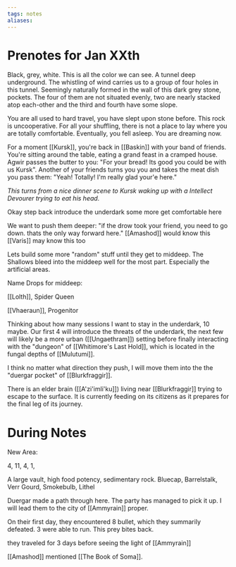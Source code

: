```yaml
---
tags: notes
aliases:
---
```


# Prenotes for Jan XXth

Black, grey, white. This is all the color we can see. A tunnel deep underground. The whistling of wind carries us to a group of four holes in this tunnel. Seemingly naturally formed in the wall of this dark grey stone, pockets. The four of them are not situated evenly, two are nearly stacked atop each-other and the third and fourth have some slope. 

You are all used to hard travel, you have slept upon stone before. This rock is uncooperative. For all your shuffling, there is not a place to lay where you are totally comfortable. Eventually, you fell asleep. You are dreaming now. 

For a moment [[Kursk]], you're back in [[Baskin]] with your band of friends. You're sitting around the table, eating a grand feast in a cramped house. Agwir passes the butter to you: "For your bread! Its good you could be with us Kursk". Another of your friends turns you you and takes the meat dish you pass them: "Yeah! Totally! I'm really glad your'e here."

*This turns from a nice dinner scene to Kursk waking up with a Intellect Devourer trying to eat his head.*


Okay
step back
introduce the underdark some more
get comfortable here

We want to push them deeper: "if the drow took your friend, you need to go down. thats the only way forward here."
[[Amashod]] would know this
[[Varis]] may know this too

Lets build some more "random" stuff until they get to middeep. The Shallows bleed into the middeep well for the most part. Especially the artificial areas.

Name Drops for middeep:

[[Lolth]], Spider Queen

[[Vhaeraun]], Progenitor

Thinking about how many sessions I want to stay in the underdark, 10 maybe. Our first 4 will introduce the threats of the underdark, the next few will likely be a more urban ([[Ungaethram]]) setting before finally interacting with the "dungeon" of [[Whitimore's Last Hold]], which is located in the fungal depths of [[Mulutumi]]. 

I think no matter what direction they push, I will move them into the the "duergar pocket" of [[Blurkfraggir]].

There is an elder brain ([[A'zi'imli'ku]]) living near [[Blurkfraggir]] trying to escape to the surface. It is currently feeding on its citizens as it prepares for the final leg of its journey.

# During Notes
New Area:

4, 11, 4, 1, 

A large vault, high food potency, sedimentary rock.
Bluecap, Barrelstalk, Verr Gourd, Smokebulb, Lithel

Duergar made a path through here. The party has managed to pick it up. I will lead them to the city of [[Ammyrain]] proper. 

On their first day, they encountered 8 bullet, which they summarily defeated. 3 were able to run. This prey bites back.

they traveled for 3 days before seeing the light of [[Ammyrain]]

[[Amashod]] mentioned [[The Book of Soma]].